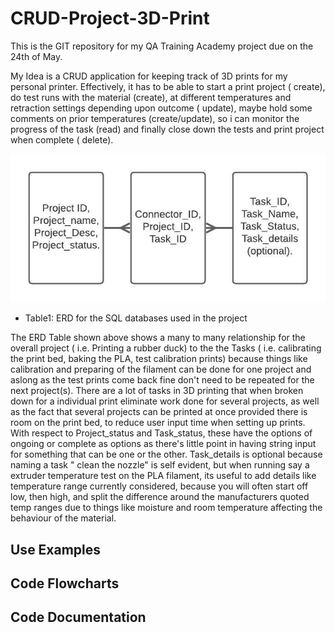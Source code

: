 # CRUD-Project-3D-Print

This is the GIT repository for my QA Training Academy project due on the 24th of May.

My Idea is a CRUD application for keeping track of 3D prints for my personal printer. Effectively, it has to be able to start a print project ( create), do test runs with the material (create), at different temperatures and retraction settings depending upon outcome ( update), maybe hold some comments on prior temperatures (create/update), so i can monitor the progress of the task (read) and finally close down the tests and print project when complete ( delete).

![ERD](ERD-QA-Project.jpeg)
- Table1: ERD for the SQL databases used in the project

The ERD Table shown above shows a many to many relationship for the overall project ( i.e. Printing a rubber duck) to the the Tasks ( i.e. calibrating the print bed, baking the PLA, test calibration prints) because things like calibration and preparing of the filament can be done for one project and aslong as the test prints come back fine don't need to be repeated for the next project(s). 
There are a lot of tasks in 3D printing that when broken down for a individual print eliminate work done for several projects, as well as the fact that several projects can be printed at once provided there is room on the print bed, to reduce user input time when setting up prints.
With respect to Project_status and Task_status, these have the options of ongoing or complete as options as there's little point in having string input for something that can be one or the other.
Task_details is optional because naming a task " clean the nozzle" is self evident, but when running say a extruder temperature test on the PLA filament, its useful to add details like temperature range currently considered, because you will often start off low, then high, and split the difference around the manufacturers quoted temp ranges due to things like moisture and room temperature affecting the behaviour of the material.



## Use Examples

## Code Flowcharts

## Code Documentation








